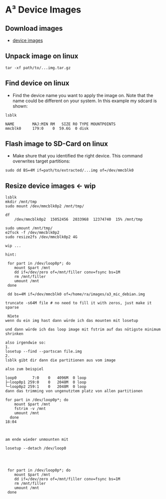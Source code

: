 # A³ Device Images
## Download images
- [device images](https://cloud.a3-audio.com/d/744da83d0f994de9bc76)

## Unpack image on linux
```
tar -xf path/to/...img.tar.gz
```

## Find device on linux
- Find the device name you want to apply the image on. Note that the name could be different on your system. In this example my sdcard is shown:
```
lsblk

NAME        MAJ:MIN RM   SIZE RO TYPE MOUNTPOINTS
mmcblk0     179:0    0  59.6G  0 disk
```

## Flash image to SD-Card on linux
- Make shure that you identified the right device. This command overwrites target partitions:
```
sudo dd BS=4M if=path/to/extracted/...img of=/dev/mmcblk0
```

## Resize device images <- wip
```
lsblk
mkdir /mnt/tmp
sudo mount /dev/mmcblk0p2 /mnt/tmp/

df
	/dev/mmcblk0p2  15052456  2033968  12374740  15% /mnt/tmp

sudo umount /mnt/tmp/
e2fsck -f /dev/mmcblk0p2
sudo resize2fs /dev/mmcblk0p2 4G

wip ...

hint:
	
 for part in /dev/loop0p*; do
    mount $part /mnt
    dd if=/dev/zero of=/mnt/filler conv=fsync bs=1M
    rm /mnt/filler
    umount /mnt
 done

```

```
 dd bs=4M if=/dev/mmcblk0 of=/home/ra/images/a3_mic_debian.img
```

```
truncate -s64M file # no need to fill it with zeros, just make it sparse
```

```
 N1ete
wenn du ein img hast dann würde ich das mounten mit losetup

und dann würde ich das loop image mit fstrim auf das nötigste minimum shrinken

also irgendwie so:
1.
losetup --find --partscan file.img
2.
lsblk gibt dir dann die partitionen aus vom image

also zum beispiel

loop0       7:0    0   4096M  0 loop 
├─loop0p1 259:0    0   2048M  0 loop 
└─loop0p2 259:1    0   2048M  0 loop 
dann das trimming von ungenutztem platz von allen partitionen

for part in /dev/loop0p*; do
    mount $part /mnt
    fstrim -v /mnt
    umount /mnt
  done
18:04



am ende wieder unmounten mit

losetup --detach /dev/loop0




 for part in /dev/loop0p*; do
    mount $part /mnt
    dd if=/dev/zero of=/mnt/filler conv=fsync bs=1M
    rm /mnt/filler
    umount /mnt
 done
 ```